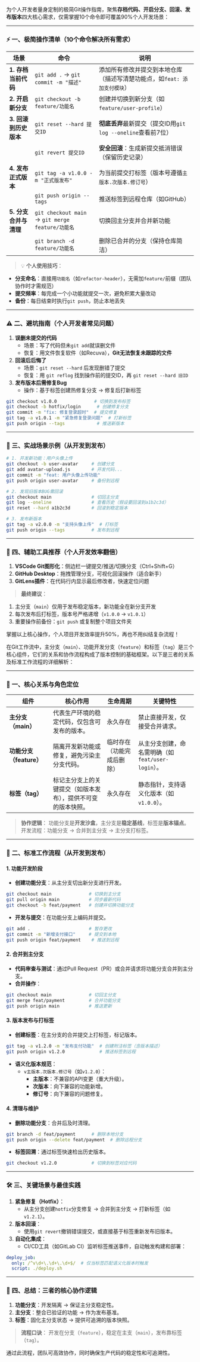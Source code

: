为个人开发者量身定制的极简Git操作指南，聚焦**存档代码、开启分支、回滚、发布版本**四大核心需求，仅需掌握10个命令即可覆盖90%个人开发场景：

---

### ⚡ **一、极简操作清单（10个命令解决所有需求）**

|**场景**|**命令**|**说明**|
|-|-|-|
|**1. 存档当前代码**|`git add .` → `git commit -m "描述"`|添加所有修改并提交到本地仓库（描述写清楚功能点，如`feat: 添加支付模块`）|
|**2. 开启新分支**|`git checkout -b feature/功能名`|创建并切换到新分支（如`feature/user-profile`）|
|**3. 回滚到历史版本**|`git reset --hard 提交ID`|**彻底丢弃**最新提交（提交ID用`git log --oneline`查看前7位）|
||`git revert 提交ID`|**安全回滚**：生成新提交抵消错误（保留历史记录）|
|**4. 发布正式版本**|`git tag -a v1.0.0 -m "正式版发布"`|为当前提交打标签（版本号遵循`主版本.次版本.修订号`）|
||`git push origin --tags`|推送标签到远程仓库（如GitHub）|
|**5. 分支合并与清理**|`git checkout main` → `git merge feature/功能名`|切换回主分支并合并新功能|
||`git branch -d feature/功能名`|删除已合并的分支（保持仓库简洁）|


> 💡 **个人使用技巧**：
- **分支命名**：直接用`功能名`（如`refactor-header`），无需加`feature/`前缀（团队协作时才需规范）
- **提交频率**：每完成一个小功能就提交一次，避免积累大量改动
- **备份**：每日结束时执行`git push`，防止本地丢失  

---

### ⚠️ **二、避坑指南（个人开发者常见问题）**

1. **误删未提交的代码**  
    - 场景：写了代码但未`git add`就误删文件  
    - 恢复：用文件恢复软件（如Recuva），**Git无法恢复未跟踪的文件**  
2. **回滚后后悔了**  
    - 场景：`git reset --hard` 后发现删错了提交  
    - 恢复：用 `git reflog` 找到操作前的提交ID，再 `git reset --hard 旧ID`  
3. **发布版本后需修复Bug**  
    - 操作：基于标签创建热修复分支 → 修复后打新标签  

```Bash
git checkout v1.0.0              # 切换到发布标签
git checkout -b hotfix/login      # 创建修复分支
git commit -m "fix: 修复登录超时"  # 提交修复
git tag -a v1.0.1 -m "紧急修复登录问题"  # 打新标签
git push origin --tags            # 推送新版本
```

---

### 🌰 **三、实战场景示例（从开发到发布）**

```Bash
# 1. 开发新功能：用户头像上传
git checkout -b user-avatar     # 创建分支
git add avatar-upload.js        # 开发代码...
git commit -m "feat: 用户头像上传功能"
git push origin user-avatar     # 备份到远程

# 2. 发现旧版本BUG需回滚
git checkout main               # 切回主分支
git log --oneline               # 查看历史（假设要回滚到a1b2c3d）
git reset --hard a1b2c3d        # 回滚到稳定版本

# 3. 发布新版本
git tag -a v2.0.0 -m "支持头像上传"  # 打标签
git push origin --tags          # 发布到远程
```

---

### 🧰 **四、辅助工具推荐（个人开发效率翻倍）**

1. **VSCode Git图形化**：侧边栏一键提交/推送/切换分支（Ctrl+Shift+G）  
2. **GitHub Desktop**：拖拽管理分支，可视化回滚操作（适合新手）  
3. **GitLens插件**：在代码行内显示最后修改者，快速定位问题  

> **最终建议**：
1. 主分支（`main`）仅用于发布稳定版本，新功能全在新分支开发
2. 每次发布后打标签，版本号严格递增（`v1.0.0` → `v1.0.1`）
3. 重要操作前备份：`git push` 或复制整个项目文件夹  

掌握以上核心操作，个人项目开发效率提升50%，再也不用纠结复杂流程！



在Git工作流中，主分支（`main`）、功能开发分支（`feature`）和标签（`tag`）是三个核心组件，它们的关系和协作流程构成了版本控制的基础框架。以下是三者的关系及标准工作流程的详细解析：

---

### 🔧 **一、核心关系与角色定位**

|**组件**|**核心作用**|**生命周期**|**关键特性**|
|-|-|-|-|
|**主分支（main）**|代表生产环境的稳定代码，仅包含可发布的版本。|永久存在  |禁止直接开发，仅接受合并请求。|
|**功能分支（feature）**|隔离开发新功能或修复，避免污染主分支代码。|临时存在（功能完成后删除）|从主分支创建，命名需明确（如`feat/user-login`）。|
|**标签（tag）**|标记主分支上的关键提交（如版本发布），提供不可变的版本快照。|永久存在|静态指针，支持语义化版本（如`v1.0.0`）。|


> **协作逻辑**：
功能分支是**开发沙盒**，主分支是**稳定基线**，标签是**版本锚点**。
开发流程：功能分支 → 合并到主分支 → 主分支打标签。

---

### 🔄 **二、标准工作流程（从开发到发布）**

#### **1. 功能开发阶段**

- **创建功能分支**：从主分支切出新分支进行开发。  

```Bash
git checkout main              # 切换到主分支
git pull origin main           # 同步最新代码
git checkout -b feat/payment   # 创建并切换功能分支
```
- **开发与提交**：在功能分支上编码并提交。  

```Bash
git add .                      # 暂存更改
git commit -m "新增支付接口"     # 提交到本地
git push origin feat/payment    # 推送到远程
```

#### **2. 合并到主分支**

- **代码审查与测试**：通过Pull Request（PR）或合并请求将功能分支合并到主分支。  
- **合并操作**：  

```Bash
git checkout main              # 切回主分支
git merge feat/payment         # 合并功能分支
git push origin main           # 推送更新
```

#### **3. 版本发布与打标签**

- **创建标签**：在主分支的合并提交上打标签，标记版本。  

```Bash
git tag -a v1.2.0 -m "发布支付功能"  # 创建附注标签（含版本描述）
git push origin v1.2.0             # 推送标签到远程
```
- **语义化版本规范**：  
    - `v主版本.次版本.修订号`（如`v1.2.0`）：  
        - **主版本**：不兼容的API变更（重大升级）。  
        - **次版本**：向下兼容的功能新增。  
        - **修订号**：向下兼容的问题修复。  

#### **4. 清理与维护**

- **删除功能分支**：合并后及时清理。  

```Bash
git branch -d feat/payment      # 删除本地分支
git push origin --delete feat/payment  # 删除远程分支
```
- **标签回溯**：通过标签快速检出历史版本。  

```Bash
git checkout v1.2.0             # 切换到标签对应代码
```

---

### 🛠️ **三、关键场景与最佳实践**

1. **紧急修复（Hotfix）**：  
    - 从主分支创建`hotfix`分支修复 → 合并到主分支 → 打新标签（如`v1.2.1`）。  
2. **版本回滚**：  
    - 使用`git revert`撤销错误提交，或直接基于标签重新发布旧版本。  
3. **自动化集成**：  
    - CI/CD工具（如GitLab CI）监听标签推送事件，自动触发构建和部署：  

```YAML
deploy_job:
  only: /^v\d+\.\d+\.\d+$/  # 仅当标签匹配语义化版本时触发
  script: ./deploy.sh
```

---

### 💎 **四、总结：三者的核心协作逻辑**

1. **功能分支**：开发隔离 → 保证主分支稳定性。  
2. **主分支**：整合已验证的功能 → 作为发布基准。  
3. **标签**：固化主分支状态 → 提供可追溯的版本快照。  

> **流程口诀**：
开发在分支（`feature`），稳定在主支（`main`），发布靠标签（`tag`）。  

通过此流程，团队可高效协作，同时确保生产代码的稳定性和可追溯性。

